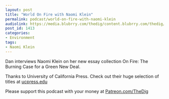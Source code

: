```yaml
---
layout: post
title: "World On Fire with Naomi Klein"
permalink: podcast/world-on-fire-with-naomi-klein
audiolink: https://media.blubrry.com/thedig/content.blubrry.com/thedig/The_Dig-EP_228-Klein.mp3
post_id: 1413
categories: 
- Environment
tags: 
- Naomi Klein
---
```


Dan interviews Naomi Klein on her new essay collection 
On Fire: The Burning Case for a Green New Deal.

Thanks to University of California Press. Check out their huge selection of titles at 
[ucpress.edu](https://ucpress.edu)

Please support this podcast with your money at 
[Patreon.com/TheDig](https://Patreon.com/TheDig)